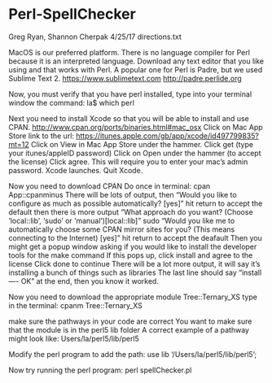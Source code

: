 # Perl-SpellChecker
Greg Ryan, Shannon Cherpak
4/25/17
directions.txt

MacOS is our preferred platform.
There is no language compiler for Perl because it is an interpreted language. Download any text editor that you like using and that works with Perl. A popular one for Perl is Padre, but we used Sublime Text 2. 
https://www.sublimetext.com
http://padre.perlide.org

Now, you must verify that you have perl installed, type into your terminal window the command: la$ which perl

Next you need to install Xcode so that you will be able to install and use CPAN.
http://www.cpan.org/ports/binaries.html#mac_osx
Click on Mac App Store link to the url:
https://itunes.apple.com/gb/app/xcode/id497799835?mt=12
Click on View in Mac App Store under the hammer.
Click get (type your itunes/appleID password)
Click on Open under the hammer (to accept the license)
Click agree. This will require you to enter your mac’s admin password.
Xcode launches. Quit Xcode.

Now you need to download CPAN
Do once in terminal: cpan App::cpanminus
There will be lots of output, then
“Would you like to configure as much as possible automatically? [yes]”
hit return to accept the default
then there is more output
“What approach do you want? (Choose ‘local::lib’, ‘sudo’ or ‘manual’)[local::lib]”
sudo
“Would you like me to automatically choose some CPAN mirror sites for you? (This means connecting to the Internet) [yes]”
hit return to accept the deafault
Then you might get a popup window asking if you would like to install the developer tools for the make command
If this pops up, click install and agree to the license
Click done to continue
There will be a lot more output, it will say it’s installing a bunch of things such as libraries
The last line should say “install —- OK” at the end, then you know it worked.

Now you need to download the appropriate module Tree::Ternary_XS
type in the terminal: cpanm Tree::Ternary_XS

make sure the pathways in your code are correct
You want to make sure that the module is in the perl5 lib folder
A correct example of a pathway might look like:
Users/la/perl5/lib/perl5

Modify the perl program to add the path:
use lib ‘/Users/la/perl5/lib/perl5’;

Now try running the perl program:
perl spellChecker.pl








